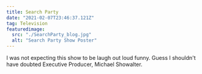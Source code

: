 ```yaml
---
title: Search Party
date: "2021-02-07T23:46:37.121Z"
tag: Television
featuredimage:
  src: "./SearchParty_blog.jpg"
  alt: "Search Party Show Poster"
---
```


I was not expecting this show to be laugh out loud funny. Guess I shouldn't have doubted Executive Producer, Michael Showalter.
